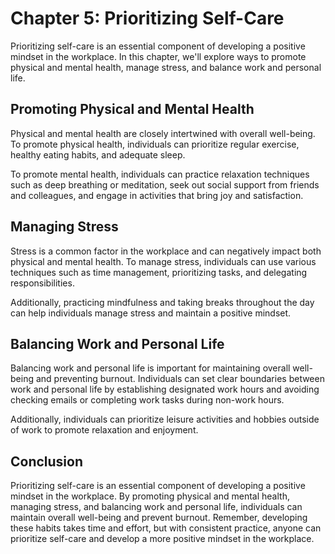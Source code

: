 Chapter 5: Prioritizing Self-Care
=================================

Prioritizing self-care is an essential component of developing a positive mindset in the workplace. In this chapter, we'll explore ways to promote physical and mental health, manage stress, and balance work and personal life.

Promoting Physical and Mental Health
------------------------------------

Physical and mental health are closely intertwined with overall well-being. To promote physical health, individuals can prioritize regular exercise, healthy eating habits, and adequate sleep.

To promote mental health, individuals can practice relaxation techniques such as deep breathing or meditation, seek out social support from friends and colleagues, and engage in activities that bring joy and satisfaction.

Managing Stress
---------------

Stress is a common factor in the workplace and can negatively impact both physical and mental health. To manage stress, individuals can use various techniques such as time management, prioritizing tasks, and delegating responsibilities.

Additionally, practicing mindfulness and taking breaks throughout the day can help individuals manage stress and maintain a positive mindset.

Balancing Work and Personal Life
--------------------------------

Balancing work and personal life is important for maintaining overall well-being and preventing burnout. Individuals can set clear boundaries between work and personal life by establishing designated work hours and avoiding checking emails or completing work tasks during non-work hours.

Additionally, individuals can prioritize leisure activities and hobbies outside of work to promote relaxation and enjoyment.

Conclusion
----------

Prioritizing self-care is an essential component of developing a positive mindset in the workplace. By promoting physical and mental health, managing stress, and balancing work and personal life, individuals can maintain overall well-being and prevent burnout. Remember, developing these habits takes time and effort, but with consistent practice, anyone can prioritize self-care and develop a more positive mindset in the workplace.
